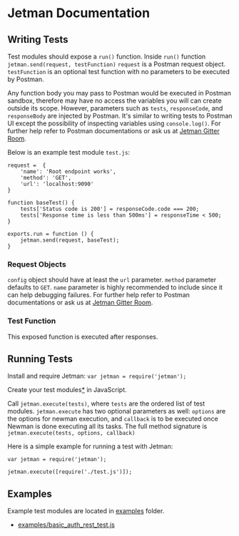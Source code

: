 # Jetman Documentation



## Writing Tests
Test modules should expose a `run()` function. 
Inside `run()` function `jetman.send(request, testFunction)`
`request` is a Postman request object. 
`testFunction` is an optional test function with no parameters to be executed by Postman.

Any function body you may pass to Postman would be executed in Postman sandbox, therefore may have no access the variables you will can create outside its scope.
However, parameters such as `tests`, `responseCode`, and `responseBody` are injected by Postman.
It's similar to writing tests to Postman UI except the possibility of inspecting variables using `console.log()`.
For further help refer to Postman documentations or ask us at [Jetman Gitter Room](https://gitter.im/emrehan/jetman).

Below is an example test module `test.js`:

    request =  {
        'name': 'Root endpoint works',
        'method': 'GET',
        'url': 'localhost:9090'
    }

    function baseTest() {
        tests['Status code is 200'] = responseCode.code === 200;
        tests['Response time is less than 500ms'] = responseTime < 500;
    }

    exports.run = function () {
        jetman.send(request, baseTest);
    }


### Request Objects
`config` object should have at least the `url` parameter. 
`method` parameter defaults to `GET`.
`name` parameter is highly recommended to include since it can help debugging failures.
For further help refer to Postman documentations or ask us at [Jetman Gitter Room](https://gitter.im/emrehan/jetman).


### Test Function
This exposed function is executed after responses. 



## Running Tests
Install and require Jetman: `var jetman = require('jetman');`

Create your test modules[*](#-how-to-write-test-scripts) in JavaScript.

Call `jetman.execute(tests)`, where `tests` are the ordered list of test modules.
`jetman.execute` has two optional parameters as well: `options` are the options for newman execution, and `callback` is to be executed once Newman is done executing all its  tasks. 
The full method signature is `jetman.execute(tests, options, callback)`

Here is a simple example for running a test with Jetman:

    var jetman = require('jetman');

    jetman.execute([require('./test.js')]);



## Examples
Example test modules are located in [examples](examples) folder. 

 * [examples/basic_auth_rest_test.js](examples/basic_auth_rest_test.js)
